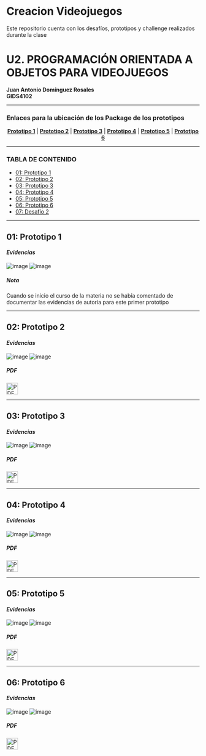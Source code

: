 # Creacion Videojuegos
Este repositorio cuenta con los desafíos, prototipos y challenge realizados durante la clase

# U2. PROGRAMACIÓN ORIENTADA A OBJETOS PARA VIDEOJUEGOS
**Juan Antonio Domínguez Rosales**  
**GIDS4102**

----
### Enlaces para la ubicación de los Package de los prototipos
<p align="center">
<strong><a href="https://github.com/Anthonyy12/CreacionVideojuegos-GIDS4102/blob/main/Prototipo-1.unitypackage">Prototipo 1</a></strong>
|
<strong><a href="https://github.com/Anthonyy12/CreacionVideojuegos-GIDS4102/blob/main/Prototipo-2.unitypackage">Prototipo 2</a></strong>
|
<strong><a href="https://github.com/Anthonyy12/CreacionVideojuegos-GIDS4102/blob/main/Prototipo-3.unitypackage">Prototipo 3</a></strong>
|
<strong><a href="https://github.com/Anthonyy12/CreacionVideojuegos-GIDS4102/blob/main/Prototipo-4.unitypackage">Prototipo 4</a></strong>
|
<strong><a href="https://github.com/Anthonyy12/CreacionVideojuegos-GIDS4102/blob/main/Prototipo-5.unitypackage">Prototipo 5</a></strong>
|
<strong><a href="https://github.com/Anthonyy12/CreacionVideojuegos-GIDS4102/blob/main/Prototipo-6.unitypackage">Prototipo 6</a></strong>
</p>

----

### TABLA DE CONTENIDO
- [01: Prototipo 1](#01-prototipo-1)
- [02: Prototipo 2](#02-prototipo-2)
- [03: Prototipo 3](#03-prototipo-3)
- [04: Prototipo 4](#04-prototipo-4)
- [05: Prototipo 5](#05-prototipo-5)
- [06: Prototipo 6](#06-prototipo-6)
- [07: Desafío 2](#07-desafío-2)

----

## 01: Prototipo 1
#### *Evidencias*

![image](https://github.com/user-attachments/assets/9d22e02c-8f69-48a2-8b11-dc71577c9da6)
![image](https://github.com/user-attachments/assets/0e018512-57a6-4af8-a8f1-4541ff2c9268)

##### *Nota*
Cuando se inicio el curso de la materia no se había comentado de documentar las evidencias de autoria para este primer prototipo

----

## 02: Prototipo 2
#### *Evidencias*

![image](https://github.com/user-attachments/assets/8dffb6f1-1694-48d0-956a-ac2e13b5f8f8)
![image](https://github.com/user-attachments/assets/7234e7a8-685e-4a31-91dc-f67409377db2)

##### *PDF*
<a href="https://github.com/Anthonyy12/CreacionVideojuegos-GIDS4102/blob/main/PDF's/Prototipo%202.pdf" target="_blank">
    <img src="https://cdn-icons-png.flaticon.com/512/337/337946.png" alt="PDF" width="30"/>
</a>

----

## 03: Prototipo 3
#### *Evidencias*

![image](https://github.com/user-attachments/assets/e1776d72-4913-494a-ba99-cd092baca61d)
![image](https://github.com/user-attachments/assets/dc55ec79-ebaf-4563-b542-c64763aa0c69)

##### *PDF*
<a href="https://github.com/Anthonyy12/CreacionVideojuegos-GIDS4102/blob/main/PDF's/Prototipo%203.pdf" target="_blank">
    <img src="https://cdn-icons-png.flaticon.com/512/337/337946.png" alt="PDF" width="30"/>
</a>

----

## 04: Prototipo 4
#### *Evidencias*
![image](https://github.com/user-attachments/assets/ffd22fa5-96c6-45a5-b2be-1f81cbfa741b)
![image](https://github.com/user-attachments/assets/4b97c5c7-35c4-4a56-a201-76b1c8ca1616)

##### *PDF*
<a href="https://github.com/Anthonyy12/CreacionVideojuegos-GIDS4102/blob/main/PDF's/Prototipo%204.pdf" target="_blank">
    <img src="https://cdn-icons-png.flaticon.com/512/337/337946.png" alt="PDF" width="30"/>
</a>

----

## 05: Prototipo 5
#### *Evidencias*
![image](https://github.com/user-attachments/assets/eadf89d5-0656-4d67-89fc-773a2cbd8055)
![image](https://github.com/user-attachments/assets/1606c0e9-8e4b-4269-b462-0d4e5685180f)

##### *PDF*
<a href="https://github.com/Anthonyy12/CreacionVideojuegos-GIDS4102/blob/main/PDF's/Prototipo%205.pdf" target="_blank">
    <img src="https://cdn-icons-png.flaticon.com/512/337/337946.png" alt="PDF" width="30"/>
</a>

----

## 06: Prototipo 6
#### *Evidencias*
![image](https://github.com/user-attachments/assets/59be1c9c-d230-4ffa-a123-36858779163f)
![image](https://github.com/user-attachments/assets/a73eb08a-e276-412f-931f-4da5cc3ed95f)

##### *PDF*
<a href="https://github.com/Anthonyy12/CreacionVideojuegos-GIDS4102/blob/main/PDF's/Prototipo%206.pdf" target="_blank">
    <img src="https://cdn-icons-png.flaticon.com/512/337/337946.png" alt="PDF" width="30"/>
</a>
